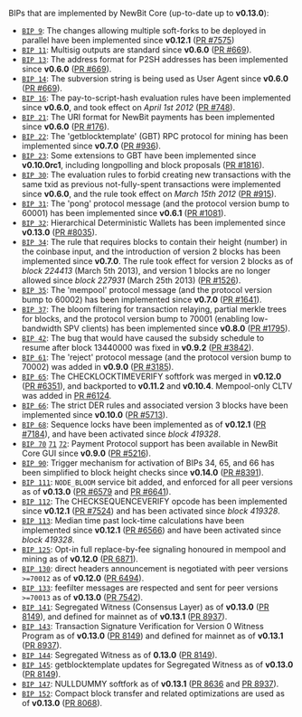 BIPs that are implemented by NewBit Core (up-to-date up to **v0.13.0**):

* [`BIP 9`](https://github.com/newbit/bips/blob/master/bip-0009.mediawiki): The changes allowing multiple soft-forks to be deployed in parallel have been implemented since **v0.12.1**  ([PR #7575](https://github.com/newbit/newbit/pull/7575))
* [`BIP 11`](https://github.com/newbit/bips/blob/master/bip-0011.mediawiki): Multisig outputs are standard since **v0.6.0** ([PR #669](https://github.com/newbit/newbit/pull/669)).
* [`BIP 13`](https://github.com/newbit/bips/blob/master/bip-0013.mediawiki): The address format for P2SH addresses has been implemented since **v0.6.0** ([PR #669](https://github.com/newbit/newbit/pull/669)).
* [`BIP 14`](https://github.com/newbit/bips/blob/master/bip-0014.mediawiki): The subversion string is being used as User Agent since **v0.6.0** ([PR #669](https://github.com/newbit/newbit/pull/669)).
* [`BIP 16`](https://github.com/newbit/bips/blob/master/bip-0016.mediawiki): The pay-to-script-hash evaluation rules have been implemented since **v0.6.0**, and took effect on *April 1st 2012* ([PR #748](https://github.com/newbit/newbit/pull/748)).
* [`BIP 21`](https://github.com/newbit/bips/blob/master/bip-0021.mediawiki): The URI format for NewBit payments has been implemented since **v0.6.0** ([PR #176](https://github.com/newbit/newbit/pull/176)).
* [`BIP 22`](https://github.com/newbit/bips/blob/master/bip-0022.mediawiki): The 'getblocktemplate' (GBT) RPC protocol for mining has been implemented since **v0.7.0** ([PR #936](https://github.com/newbit/newbit/pull/936)).
* [`BIP 23`](https://github.com/newbit/bips/blob/master/bip-0023.mediawiki): Some extensions to GBT have been implemented since **v0.10.0rc1**, including longpolling and block proposals ([PR #1816](https://github.com/newbit/newbit/pull/1816)).
* [`BIP 30`](https://github.com/newbit/bips/blob/master/bip-0030.mediawiki): The evaluation rules to forbid creating new transactions with the same txid as previous not-fully-spent transactions were implemented since **v0.6.0**, and the rule took effect on *March 15th 2012* ([PR #915](https://github.com/newbit/newbit/pull/915)).
* [`BIP 31`](https://github.com/newbit/bips/blob/master/bip-0031.mediawiki): The 'pong' protocol message (and the protocol version bump to 60001) has been implemented since **v0.6.1** ([PR #1081](https://github.com/newbit/newbit/pull/1081)).
* [`BIP 32`](https://github.com/newbit/bips/blob/master/bip-0032.mediawiki): Hierarchical Deterministic Wallets has been implemented since **v0.13.0** ([PR #8035](https://github.com/newbit/newbit/pull/8035)).
* [`BIP 34`](https://github.com/newbit/bips/blob/master/bip-0034.mediawiki): The rule that requires blocks to contain their height (number) in the coinbase input, and the introduction of version 2 blocks has been implemented since **v0.7.0**. The rule took effect for version 2 blocks as of *block 224413* (March 5th 2013), and version 1 blocks are no longer allowed since *block 227931* (March 25th 2013) ([PR #1526](https://github.com/newbit/newbit/pull/1526)).
* [`BIP 35`](https://github.com/newbit/bips/blob/master/bip-0035.mediawiki): The 'mempool' protocol message (and the protocol version bump to 60002) has been implemented since **v0.7.0** ([PR #1641](https://github.com/newbit/newbit/pull/1641)).
* [`BIP 37`](https://github.com/newbit/bips/blob/master/bip-0037.mediawiki): The bloom filtering for transaction relaying, partial merkle trees for blocks, and the protocol version bump to 70001 (enabling low-bandwidth SPV clients) has been implemented since **v0.8.0** ([PR #1795](https://github.com/newbit/newbit/pull/1795)).
* [`BIP 42`](https://github.com/newbit/bips/blob/master/bip-0042.mediawiki): The bug that would have caused the subsidy schedule to resume after block 13440000 was fixed in **v0.9.2** ([PR #3842](https://github.com/newbit/newbit/pull/3842)).
* [`BIP 61`](https://github.com/newbit/bips/blob/master/bip-0061.mediawiki): The 'reject' protocol message (and the protocol version bump to 70002) was added in **v0.9.0** ([PR #3185](https://github.com/newbit/newbit/pull/3185)).
* [`BIP 65`](https://github.com/newbit/bips/blob/master/bip-0065.mediawiki): The CHECKLOCKTIMEVERIFY softfork was merged in **v0.12.0** ([PR #6351](https://github.com/newbit/newbit/pull/6351)), and backported to **v0.11.2** and **v0.10.4**. Mempool-only CLTV was added in [PR #6124](https://github.com/newbit/newbit/pull/6124).
* [`BIP 66`](https://github.com/newbit/bips/blob/master/bip-0066.mediawiki): The strict DER rules and associated version 3 blocks have been implemented since **v0.10.0** ([PR #5713](https://github.com/newbit/newbit/pull/5713)).
* [`BIP 68`](https://github.com/newbit/bips/blob/master/bip-0068.mediawiki): Sequence locks have been implemented as of **v0.12.1**  ([PR #7184](https://github.com/newbit/newbit/pull/7184)), and have been activated since *block 419328*.
* [`BIP 70`](https://github.com/newbit/bips/blob/master/bip-0070.mediawiki) [`71`](https://github.com/newbit/bips/blob/master/bip-0071.mediawiki) [`72`](https://github.com/newbit/bips/blob/master/bip-0072.mediawiki): Payment Protocol support has been available in NewBit Core GUI since **v0.9.0** ([PR #5216](https://github.com/newbit/newbit/pull/5216)).
* [`BIP 90`](https://github.com/newbit/bips/blob/master/bip-0090.mediawiki): Trigger mechanism for activation of BIPs 34, 65, and 66 has been simplified to block height checks since **v0.14.0** ([PR #8391](https://github.com/newbit/newbit/pull/8391)).
* [`BIP 111`](https://github.com/newbit/bips/blob/master/bip-0111.mediawiki): `NODE_BLOOM` service bit added, and enforced for all peer versions as of **v0.13.0** ([PR #6579](https://github.com/newbit/newbit/pull/6579) and [PR #6641](https://github.com/newbit/newbit/pull/6641)).
* [`BIP 112`](https://github.com/newbit/bips/blob/master/bip-0112.mediawiki): The CHECKSEQUENCEVERIFY opcode has been implemented since **v0.12.1** ([PR #7524](https://github.com/newbit/newbit/pull/7524)) and has been activated since *block 419328*.
* [`BIP 113`](https://github.com/newbit/bips/blob/master/bip-0113.mediawiki): Median time past lock-time calculations have been implemented since **v0.12.1** ([PR #6566](https://github.com/newbit/newbit/pull/6566)) and have been activated since *block 419328*.
* [`BIP 125`](https://github.com/newbit/bips/blob/master/bip-0125.mediawiki): Opt-in full replace-by-fee signaling honoured in mempool and mining as of **v0.12.0** ([PR 6871](https://github.com/newbit/newbit/pull/6871)).
* [`BIP 130`](https://github.com/newbit/bips/blob/master/bip-0130.mediawiki): direct headers announcement is negotiated with peer versions `>=70012` as of **v0.12.0** ([PR 6494](https://github.com/newbit/newbit/pull/6494)).
* [`BIP 133`](https://github.com/newbit/bips/blob/master/bip-0133.mediawiki): feefilter messages are respected and sent for peer versions `>=70013` as of **v0.13.0** ([PR 7542](https://github.com/newbit/newbit/pull/7542)).
* [`BIP 141`](https://github.com/newbit/bips/blob/master/bip-0141.mediawiki): Segregated Witness (Consensus Layer) as of **v0.13.0** ([PR 8149](https://github.com/newbit/newbit/pull/8149)), and defined for mainnet as of **v0.13.1** ([PR 8937](https://github.com/newbit/newbit/pull/8937)).
* [`BIP 143`](https://github.com/newbit/bips/blob/master/bip-0143.mediawiki): Transaction Signature Verification for Version 0 Witness Program as of **v0.13.0** ([PR 8149](https://github.com/newbit/newbit/pull/8149)) and defined for mainnet as of **v0.13.1** ([PR 8937](https://github.com/newbit/newbit/pull/8937)).
* [`BIP 144`](https://github.com/newbit/bips/blob/master/bip-0144.mediawiki): Segregated Witness as of **0.13.0** ([PR 8149](https://github.com/newbit/newbit/pull/8149)).
* [`BIP 145`](https://github.com/newbit/bips/blob/master/bip-0145.mediawiki): getblocktemplate updates for Segregated Witness as of **v0.13.0** ([PR 8149](https://github.com/newbit/newbit/pull/8149)).
* [`BIP 147`](https://github.com/newbit/bips/blob/master/bip-0147.mediawiki): NULLDUMMY softfork as of **v0.13.1** ([PR 8636](https://github.com/newbit/newbit/pull/8636) and [PR 8937](https://github.com/newbit/newbit/pull/8937)).
* [`BIP 152`](https://github.com/newbit/bips/blob/master/bip-0152.mediawiki): Compact block transfer and related optimizations are used as of **v0.13.0** ([PR 8068](https://github.com/newbit/newbit/pull/8068)).

